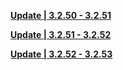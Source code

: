 **[Update | 3.2.50 - 3.2.51](https://osbetadownload.yuanshen.com/client_app/beta_update/private/hk4e_global/38/game_3.2.50_3.2.51_hdiff_S97Vqnz0Lgs3kB2x.zip)**

**[Update | 3.2.51 - 3.2.52](https://osbetadownload.yuanshen.com/client_app/beta_update/private/hk4e_global/38/game_3.2.51_3.2.52_hdiff_NWHvhcZnobVluzAa.zip)**

**[Update | 3.2.52 - 3.2.53](https://osbetadownload.yuanshen.com/client_app/beta_update/private/hk4e_global/38/game_3.2.52_3.2.53_hdiff_ixSI1egyd0PzVcG6.zip)**
